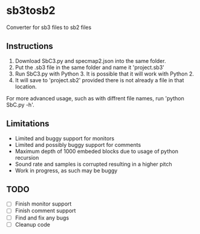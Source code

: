 # sb3tosb2
Converter for sb3 files to sb2 files

## Instructions
1. Download SbC3.py and specmap2.json into the same folder.
2. Put the .sb3 file in the same folder and name it 'project.sb3'
3. Run SbC3.py with Python 3. It is possible that it will work with Python 2.
4. It will save to 'project.sb2' provided there is not already a file in that location. 

For more advanced usage, such as with diffrent file names, run 'python SbC.py -h'.

## Limitations
- Limited and buggy support for monitors
- Limited and possibly buggy support for comments
- Maximum depth of 1000 embeded blocks due to usage of python recursion
- Sound rate and samples is corrupted resulting in a higher pitch
- Work in progress, as such may be buggy

## TODO
- [ ] Finish monitor support
- [ ] Finish comment support
- [ ] Find and fix any bugs
- [ ] Cleanup code
